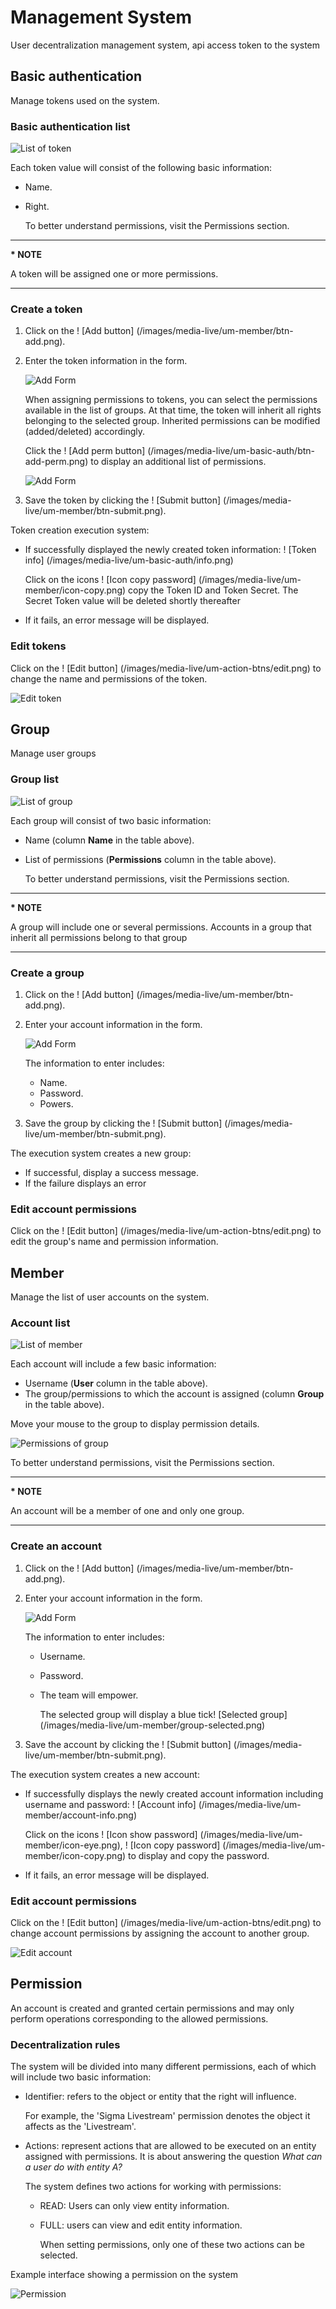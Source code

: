 # Management System

User decentralization management system, api access token to the system

## Basic authentication

Manage tokens used on the system.

### Basic authentication list

![List of token](/images/media-live/um-basic-auth/list.png)

Each token value will consist of the following basic information:

- Name.
- Right.

  To better understand permissions, visit the Permissions section.

***

**\* NOTE**

A token will be assigned one or more permissions.

***

### Create a token

1. Click on the ! [Add button] (/images/media-live/um-member/btn-add.png).

2. Enter the token information in the form.

   ![Add Form](/images/media-live/um-basic-auth/form-add.png)

   When assigning permissions to tokens, you can select the permissions available in the list of groups. At that time, the token will inherit all rights belonging to the selected group. Inherited permissions can be modified (added/deleted) accordingly.

   Click the ! [Add perm button] (/images/media-live/um-basic-auth/btn-add-perm.png) to display an additional list of permissions.

   ![Add Form](/images/media-live/um-basic-auth/form-add-2.png)

3. Save the token by clicking the ! [Submit button] (/images/media-live/um-member/btn-submit.png).

Token creation execution system:

- If successfully displayed the newly created token information:
  ! [Token info] (/images/media-live/um-basic-auth/info.png)

  Click on the icons ! [Icon copy password] (/images/media-live/um-member/icon-copy.png) copy the Token ID and Token Secret. The Secret Token value will be deleted shortly thereafter

- If it fails, an error message will be displayed.

### Edit tokens

Click on the ! [Edit button] (/images/media-live/um-action-btns/edit.png) to change the name and permissions of the token.

![Edit token](/images/media-live/um-basic-auth/form-edit.png)

## Group

Manage user groups

### Group list

![List of group](/images/media-live/um-group/list.png)

Each group will consist of two basic information:

- Name (column **Name** in the table above).
- List of permissions (**Permissions** column in the table above).

  To better understand permissions, visit the Permissions section.

***

**\* NOTE**

A group will include one or several permissions. Accounts in a group that inherit all permissions belong to that group

***

### Create a group

1. Click on the ! [Add button] (/images/media-live/um-member/btn-add.png).
2. Enter your account information in the form.

   ![Add Form](/images/media-live/um-group/form-add.png)

   The information to enter includes:

   - Name.
   - Password.
   - Powers.
3. Save the group by clicking the ! [Submit button] (/images/media-live/um-member/btn-submit.png).

The execution system creates a new group:

- If successful, display a success message.
- If the failure displays an error

### Edit account permissions

Click on the ! [Edit button] (/images/media-live/um-action-btns/edit.png) to edit the group's name and permission information.

## Member

Manage the list of user accounts on the system.

### Account list

![List of member](/images/media-live/um-member/list.png)

Each account will include a few basic information:

- Username (**User** column in the table above).
- The group/permissions to which the account is assigned (column **Group** in the table above).

Move your mouse to the group to display permission details.

![Permissions of group](/images/media-live/um-member/permission.png)

To better understand permissions, visit the Permissions section.

***

**\* NOTE**

An account will be a member of one and only one group.

***

### Create an account

1. Click on the ! [Add button] (/images/media-live/um-member/btn-add.png).
2. Enter your account information in the form.

   ![Add Form](/images/media-live/um-member/form-add.png)

   The information to enter includes:

   - Username.
   - Password.
   - The team will empower.

     The selected group will display a blue tick! [Selected group] (/images/media-live/um-member/group-selected.png)
3. Save the account by clicking the ! [Submit button] (/images/media-live/um-member/btn-submit.png).

The execution system creates a new account:

- If successfully displays the newly created account information including username and password:
  ! [Account info] (/images/media-live/um-member/account-info.png)

  Click on the icons ! [Icon show password] (/images/media-live/um-member/icon-eye.png), ! [Icon copy password] (/images/media-live/um-member/icon-copy.png) to display and copy the password.

- If it fails, an error message will be displayed.

### Edit account permissions

Click on the ! [Edit button] (/images/media-live/um-action-btns/edit.png) to change account permissions by assigning the account to another group.

![Edit account](/images/media-live/um-member/form-edit.png)

## Permission

An account is created and granted certain permissions and may only perform operations corresponding to the allowed permissions.

### Decentralization rules

The system will be divided into many different permissions, each of which will include two basic information:

- Identifier: refers to the object or entity that the right will influence.

  For example, the 'Sigma Livestream' permission denotes the object it affects as the 'Livestream'.
- Actions: represent actions that are allowed to be executed on an entity assigned with permissions. It is about answering the question _What can a user do with entity A?_

  The system defines two actions for working with permissions:

  - READ: Users can only view entity information.
  - FULL: users can view and edit entity information.

    When setting permissions, only one of these two actions can be selected.

Example interface showing a permission on the system

![Permission](/images/media-live/um-permission/general.png)
